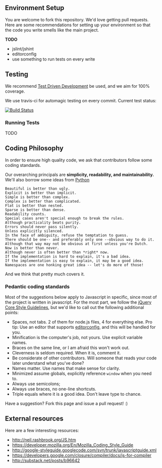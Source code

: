 ## Environment Setup
You are welcome to fork this repository. We'd love getting pull requests. Here are some recommendations for setting up your environment so that the code you write smells like the main project.

**TODO**

* jslint/jshint
* editorconfig
* use something to run tests on every write
 

## Testing
We recommend [Test Driven Development](http://en.wikipedia.org/wiki/Test-driven_development) be used, and we aim for 100% coverage. 

We use travis-ci for automagic testing on every commit. Current test status:

[![Build Status](https://secure.travis-ci.org/pilotfish/pilotfish.png)](http://travis-ci.org/pilotfish/pilotfish)


### Running Tests

TODO

## Coding Philosophy
In order to ensure high quality code, we ask that contributors follow some coding standards. 

Our overarching principals are **simplicity, readability, and maintainability.** We'll also borrow some ideas from [Python](http://www.python.org/dev/peps/pep-0020/)

    Beautiful is better than ugly.
    Explicit is better than implicit.
    Simple is better than complex.
    Complex is better than complicated.
    Flat is better than nested.
    Sparse is better than dense.
    Readability counts.
    Special cases aren't special enough to break the rules.
    Although practicality beats purity.
    Errors should never pass silently.
    Unless explicitly silenced.
    In the face of ambiguity, refuse the temptation to guess.
    There should be one-- and preferably only one --obvious way to do it.
    Although that way may not be obvious at first unless you're Dutch.
    Now is better than never.
    Although never is often better than *right* now.
    If the implementation is hard to explain, it's a bad idea.
    If the implementation is easy to explain, it may be a good idea.
    Namespaces are one honking great idea -- let's do more of those!

And we think that pretty much covers it.

### Pedantic coding standards
Most of the suggestions below apply to Javascript in specific, since most of the project is written in javascript. For the most part, we follow the [jQuery Core Style Guidelines](http://docs.jquery.com/JQuery_Core_Style_Guidelines), but we'd like to call out the following additional points:

* Spaces, not tabs. 2 of them for node.js files, 4 for everything else. Pro tip: Use an editor that supports [editorconfig](http://editorconfig.org/), and this will be handled for you.
* Minification is the computer's job, not yours. Use explicit variable names.
* Braces on the same line, or I am afraid this won't work out.
* Cleverness is seldom required. When it is, comment it.
* Be considerate of other contributors. Will someone that reads your code later understand what you've done?
* Names matter. Use names that make sense for clarity.
* Minimized assume globals, explicitly reference `window` when you need to.
* Always use semicolons;
* Always use braces, no one-line shortcuts.
* Triple equals where it is a good idea. Don't leave type to chance.

Have a suggestion? Fork this page and issue a pull request! :)

## External resources
Here are a few interesting resources:

* http://neil.rashbrook.org/JS.htm
* https://developer.mozilla.org/En/Mozilla_Coding_Style_Guide
* http://google-styleguide.googlecode.com/svn/trunk/javascriptguide.xml
* https://developers.google.com/closure/compiler/docs/js-for-compiler
* http://substack.net/posts/b96642

